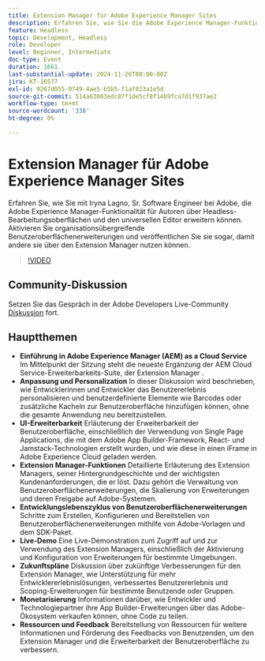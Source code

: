 ```yaml
---
title: Extension Manager für Adobe Experience Manager Sites
description: Erfahren Sie, wie Sie die Adobe Experience Manager-Funktionen mit dem Extension Manager erweitern und so organisationsübergreifende Benutzeroberflächenerweiterungen und Anpassungen ermöglichen, ohne das gesamte Programm erneut bereitzustellen, wie Iryna Lagno, Sr. Software Engineer bei Adobe gezeigt hat.
feature: Headless
topic: Development, Headless
role: Developer
level: Beginner, Intermediate
doc-type: Event
duration: 1661
last-substantial-update: 2024-11-26T00:00:00Z
jira: KT-16577
exl-id: 9267d055-0749-4ae5-b5b5-f1af823a1e5d
source-git-commit: 514a63003edc87f1de5cf8f14b9fca7d1f937ae2
workflow-type: tm+mt
source-wordcount: '338'
ht-degree: 0%

---
```


# Extension Manager für Adobe Experience Manager Sites

Erfahren Sie, wie Sie mit Iryna Lagno, Sr. Software Engineer bei Adobe, die Adobe Experience Manager-Funktionalität für Autoren über Headless-Bearbeitungsoberflächen und den universellen Editor erweitern können. Aktivieren Sie organisationsübergreifende Benutzeroberflächenerweiterungen und veröffentlichen Sie sie sogar, damit andere sie über den Extension Manager nutzen können.

>[!VIDEO](https://video.tv.adobe.com/v/3440404/?learn=on&enablevpops)

## Community-Diskussion

Setzen Sie das Gespräch in der Adobe Developers Live-Community [Diskussion](https://adobe.ly/48N59Uj) fort.

## Hauptthemen

* **Einführung in Adobe Experience Manager (AEM) as a Cloud Service** Im Mittelpunkt der Sitzung steht die neueste Ergänzung der AEM Cloud Service-Erweiterbarkeits-Suite, der Extension Manager .
* **Anpassung und Personalization** In dieser Diskussion wird beschrieben, wie Entwicklerinnen und Entwickler das Benutzererlebnis personalisieren und benutzerdefinierte Elemente wie Barcodes oder zusätzliche Kacheln zur Benutzeroberfläche hinzufügen können, ohne die gesamte Anwendung neu bereitzustellen.
* **UI-Erweiterbarkeit** Erläuterung der Erweiterbarkeit der Benutzeroberfläche, einschließlich der Verwendung von Single Page Applications, die mit dem Adobe App Builder-Framework, React- und Jamstack-Technologien erstellt wurden, und wie diese in einen iFrame in Adobe Experience Cloud geladen werden.
* **Extension Manager-Funktionen** Detaillierte Erläuterung des Extension Managers, seiner Hintergrundgeschichte und der wichtigsten Kundenanforderungen, die er löst. Dazu gehört die Verwaltung von Benutzeroberflächenerweiterungen, die Skalierung von Erweiterungen und deren Freigabe auf Adobe-Systemen.
* **Entwicklungslebenszyklus von Benutzeroberflächenerweiterungen** Schritte zum Erstellen, Konfigurieren und Bereitstellen von Benutzeroberflächenerweiterungen mithilfe von Adobe-Vorlagen und dem SDK-Paket.
* **Live-Demo** Eine Live-Demonstration zum Zugriff auf und zur Verwendung des Extension Managers, einschließlich der Aktivierung und Konfiguration von Erweiterungen für bestimmte Umgebungen.
* **Zukunftspläne** Diskussion über zukünftige Verbesserungen für den Extension Manager, wie Unterstützung für mehr Entwicklererlebnislösungen, verbessertes Benutzererlebnis und Scoping-Erweiterungen für bestimmte Benutzende oder Gruppen.
* **Monetarisierung** Informationen darüber, wie Entwickler und Technologiepartner ihre App Builder-Erweiterungen über das Adobe-Ökosystem verkaufen können, ohne Code zu teilen.
* **Ressourcen und Feedback** Bereitstellung von Ressourcen für weitere Informationen und Förderung des Feedbacks von Benutzenden, um den Extension Manager und die Erweiterbarkeit der Benutzeroberfläche zu verbessern.

